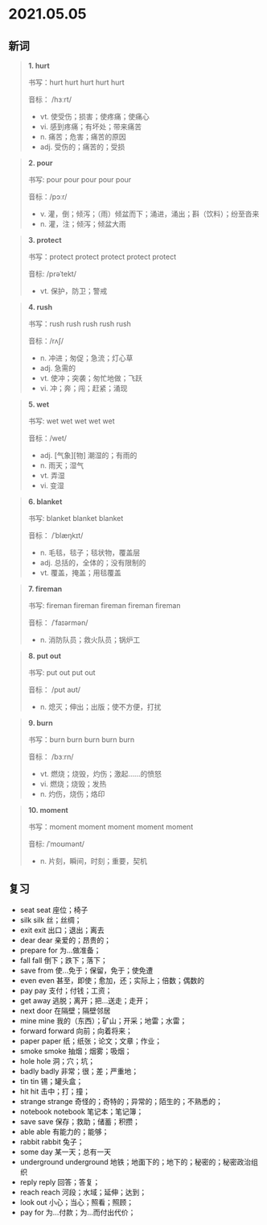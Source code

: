 # 2021.05.05

## 新词


> **1. hurt**
>
> 书写：hurt hurt hurt hurt hurt
>
> 音标： /hɜːrt/
>
> - vt. 使受伤；损害；使疼痛；使痛心
> - vi. 感到疼痛；有坏处；带来痛苦
> - n. 痛苦；危害；痛苦的原因
> - adj. 受伤的；痛苦的；受损




> **2. pour**
>
> 书写: pour pour pour pour pour
>
> 音标：/pɔːr/
>
> - v. 灌，倒；倾泻；（雨）倾盆而下；涌进，涌出；斟（饮料）；纷至沓来
> - n. 灌，注；倾泻；倾盆大雨






> **3. protect**
>
> 书写：protect protect protect protect protect 
>
> 音标:  /prəˈtekt/
>
> - vt. 保护，防卫；警戒




> **4. rush**
>
> 书写：rush rush rush rush rush
>
> 音标：/rʌʃ/
>
> - n. 冲进；匆促；急流；灯心草
> - adj. 急需的
> - vt. 使冲；突袭；匆忙地做；飞跃
> - vi. 冲；奔；闯；赶紧；涌现




> **5. wet**
>
> 书写: wet wet wet wet wet
>
> 音标：/wet/
>
> - adj. [气象][物] 潮湿的；有雨的
> - n. 雨天；湿气
> - vt. 弄湿
> - vi. 变湿





> **6. blanket**
>
> 书写: blanket blanket blanket
>
> 音标：  /ˈblæŋkɪt/
>
> - n. 毛毯，毯子；毯状物，覆盖层
> - adj. 总括的，全体的；没有限制的
> - vt. 覆盖，掩盖；用毯覆盖



> **7. fireman**
>
> 书写: fireman fireman fireman fireman fireman
>
> 音标： /ˈfaɪərmən/
>
> - n. 消防队员；救火队员；锅炉工




> **8. put out**
>
> 书写: put out put out 
>
> 音标： /pʊt aʊt/
>
> - n. 熄灭；伸出；出版；使不方便，打扰



> **9. burn**
>
> 书写：burn burn burn burn burn
>
> 音标：  /bɜːrn/
>
> - vt. 燃烧；烧毁，灼伤；激起……的愤怒
> - vi. 燃烧；烧毁；发热
> - n. 灼伤，烧伤；烙印


> **10. moment**
>
> 书写：moment moment moment moment moment
>
> 音标:  /ˈmoʊmənt/
>
> - n. 片刻，瞬间，时刻；重要，契机



## 复习

- seat seat 座位；椅子
- silk silk 丝；丝绸；
- exit exit 出口；退出；离去
- dear dear 亲爱的；昂贵的；
- prepare for 为...做准备；
- fall fall 倒下；跌下；落下；
- save from 使...免于；保留，免于；使免遭
- even even 甚至，即使；愈加，还；实际上；倍数；偶数的
- pay pay 支付；付钱；工资；
- get away 逃脱；离开；把...送走；走开；
- next door 在隔壁；隔壁邻居
- mine mine 我的（东西）；矿山；开采；地雷；水雷；
- forward forward 向前；向着将来；
- paper paper 纸；纸张；论文；文章；作业；
- smoke smoke 抽烟；烟雾；吸烟；
- hole hole 洞；穴；坑；
- badly badly 非常；很；差；严重地；
- tin tin 锡；罐头盒；
- hit hit 击中；打；撞；
- strange strange 奇怪的；奇特的；异常的；陌生的；不熟悉的；
- notebook notebook 笔记本；笔记簿；
- save save 保存；救助；储蓄；积攒；
- able able 有能力的；能够；
- rabbit rabbit 兔子；
- some day 某一天；总有一天
- underground underground 地铁；地面下的；地下的；秘密的；秘密政治组织
- reply reply 回答；答复；
- reach reach 河段；水域；延伸；达到；
- look out 小心；当心；照看；照顾；
- pay for 为...付款；为...而付出代价；